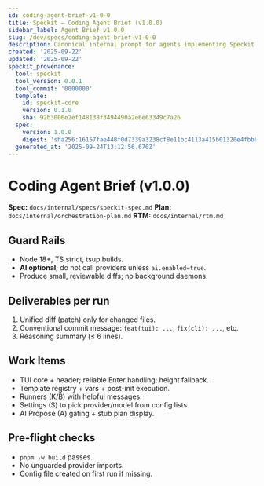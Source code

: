 ```yaml
---
id: coding-agent-brief-v1-0-0
title: Speckit — Coding Agent Brief (v1.0.0)
sidebar_label: Agent Brief v1.0.0
slug: /dev/specs/coding-agent-brief-v1-0-0
description: Canonical internal prompt for agents implementing Speckit v1.0.0.
created: '2025-09-22'
updated: '2025-09-22'
speckit_provenance:
  tool: speckit
  tool_version: 0.0.1
  tool_commit: '0000000'
  template:
    id: speckit-core
    version: 0.1.0
    sha: 92b3006e2ef148138f3494490a2e6e63349c7a26
  spec:
    version: 1.0.0
    digest: 'sha256:16157fae448f0d7339a3238cf8e11bc4113a415b01320e4fbbb718cdb9917573'
  generated_at: '2025-09-24T13:12:56.670Z'
---
```


# Coding Agent Brief (v1.0.0)

**Spec:** `docs/internal/specs/speckit-spec.md`
**Plan:** `docs/internal/orchestration-plan.md`
**RTM:** `docs/internal/rtm.md`

## Guard Rails
- Node 18+, TS strict, tsup builds.
- **AI optional**; do not call providers unless `ai.enabled=true`.
- Produce small, reviewable diffs; no background daemons.

## Deliverables per run
1) Unified diff (patch) only for changed files.
2) Conventional commit message: `feat(tui): ...`, `fix(cli): ...`, etc.
3) Reasoning summary (≤ 6 lines).

## Work Items
- TUI core + header; reliable Enter handling; height fallback.
- Template registry + vars + post-init execution.
- Runners (K/B) with helpful messages.
- Settings (S) to pick provider/model from config lists.
- AI Propose (A) gating + stub plan display.

## Pre-flight checks
- `pnpm -w build` passes.
- No unguarded provider imports.
- Config file created on first run if missing.
